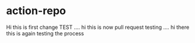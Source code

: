 # action-repo
Hi this is first change TEST 
....
hi this is now pull request testing
....
hi there this is again testing the process
